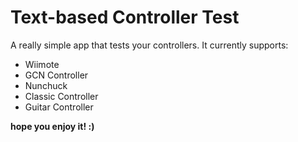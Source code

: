 # Text-based Controller Test
A really simple app that tests your controllers. It currently supports:
- Wiimote
- GCN Controller
- Nunchuck
- Classic Controller
- Guitar Controller

**hope you enjoy it! :)**
